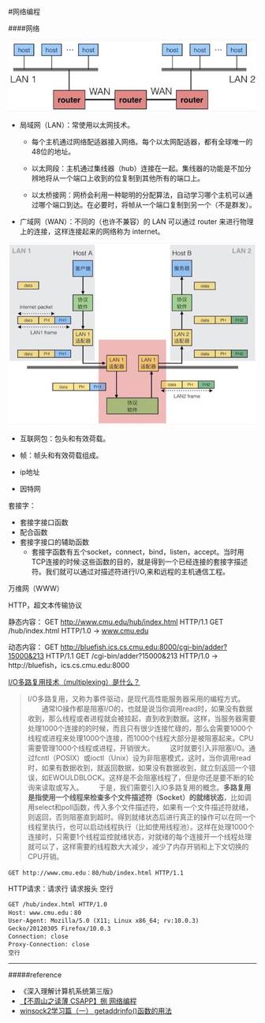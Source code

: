#网络编程

####网络

![](./pic/internet.jpg)

- 局域网（LAN）：常使用以太网技术。

	- 每个主机通过网络配适器接入网络。每个以太网配适器，都有全球唯一的48位的地址。

	- 以太网段：主机通过集线器（hub）连接在一起。集线器的功能是不加分辨地将从一个端口上收到的位复制到其他所有的端口上。

	- 以太桥接网：网桥会利用一种聪明的分配算法，自动学习哪个主机可以通过哪个端口到达。在必要时，将帧从一个端口复制到另一个（不是群发）。

- 广域网（WAN）：不同的（也许不兼容）的 LAN 可以通过 router 来进行物理上的连接，这样连接起来的网络称为 internet。

![](./pic/data_transport.jpg)

- 互联网包：包头和有效荷载。

- 帧：帧头和有效荷载组成。

- ip地址 

- 因特网


套接字：
- 套接字接口函数
- 配合函数
- 套接字接口的辅助函数
	* 套接字函数有五个socket，connect，bind，listen，accept。当时用TCP连接的时候:这些函数的目的，就是得到一个已经连接的套接字描述符。我们就可以通过对描述符进行I/O,来和远程的主机通信工程。

万维网（WWW）

HTTP，超文本传输协议



静态内容：
GET http://www.cmu.edu/hub/index.html HTTP/1.1
GET /hub/index.html HTTP/1.0 -> www.cmu.edu

动态内容：
GET http://bluefish.ics.cs.cmu.edu:8000/cgi-bin/adder?15000&213 HTTP/1.1
GET /cgi-bin/adder?15000&213 HTTP/1.0 -> http://bluefish，ics.cs.cmu.edu:8000


[I/O多路复用技术（multiplexing）是什么？](https://www.zhihu.com/question/28594409/answer/74003996)
	
>I/O多路复用，又称为事件驱动，是现代高性能服务器采用的编程方式。
　　通常IO操作都是阻塞I/O的，也就是说当你调用read时，如果没有数据收到，那么线程或者进程就会被挂起，直到收到数据。这样，当服务器需要处理1000个连接的的时候，而且只有很少连接忙碌的，那么会需要1000个线程或进程来处理1000个连接，而1000个线程大部分是被阻塞起来。CPU需要管理1000个线程或进程，开销很大。
　　这时就要引入非阻塞I/O。通过fcntl（POSIX）或ioctl（Unix）设为非阻塞模式，这时，当你调用read时，如果有数据收到，就返回数据，如果没有数据收到，就立刻返回一个错误，如EWOULDBLOCK。这样是不会阻塞线程了，但是你还是要不断的轮询来读取或写入。
　　于是，我们需要引入IO多路复用的概念。**多路复用是指使用一个线程来检查多个文件描述符（Socket）的就绪状态**，比如调用select和poll函数，传入多个文件描述符，如果有一个文件描述符就绪，则返回，否则阻塞直到超时。得到就绪状态后进行真正的操作可以在同一个线程里执行，也可以启动线程执行（比如使用线程池）。这样在处理1000个连接时，只需要1个线程监控就绪状态，对就绪的每个连接开一个线程处理就可以了，这样需要的线程数大大减少，减少了内存开销和上下文切换的CPU开销。



	GET http://www.cmu.edu：80/hub/index.html HTTP/1.1

HTTP请求：请求行 请求报头 空行

	GET /hub/index.html HTTP/1.0
	Host: www.cmu.edu：80
	User-Agent: Mozilla/5.0 (X11; Linux x86_64; rv:10.0.3)
	Gecko/20120305 Firefox/10.0.3
	Connection: close
	Proxy-Connection: close
	空行

___



#####reference

- 《深入理解计算机系统第三版》
- [【不周山之读薄 CSAPP】捌 网络编程 ](http://wdxtub.com/2016/04/16/thin-csapp-8/)
- [winsock2学习篇（一） getaddrinfo()函数的用法](http://www.cnblogs.com/ishore/p/4009205.html)